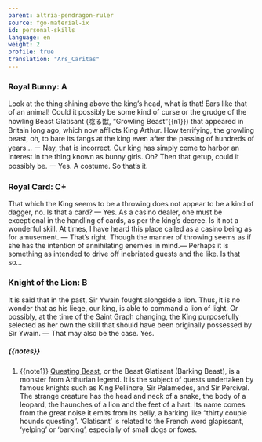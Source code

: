 ```yaml
---
parent: altria-pendragon-ruler
source: fgo-material-ix
id: personal-skills
language: en
weight: 2
profile: true
translation: "Ars_Caritas"
---
```


### Royal Bunny: A

Look at the thing shining above the king’s head, what is that! Ears like that of an animal!
Could it possibly be some kind of curse or the grudge of the howling Beast Glatisant (唸る獣, “Growling Beast”{{n1}}) that appeared in Britain long ago, which now afflicts King Arthur. How terrifying, the growling beast, oh, to bare its fangs at the king even after the passing of hundreds of years…
ー Nay, that is incorrect. Our king has simply come to harbor an interest in the thing known as bunny girls.
Oh? Then that getup, could it possibly be.
ー Yes. A costume.
So that’s it.

### Royal Card: C+

That which the King seems to be a throwing does not appear to be a kind of dagger, no. Is that a card? — Yes. As a casino dealer, one must be exceptional in the handling of cards, as per the king’s decree. Is it not a wonderful skill.
At times, I have heard this place called as a casino being as for amusement.
— That’s right.
Though the manner of throwing seems as if she has the intention of annihilating enemies in mind.— Perhaps it is something as intended to drive off inebriated guests and the like.
Is that so…

### Knight of the Lion: B

It is said that in the past, Sir Ywain fought alongside a lion.
Thus, it is no wonder that as his liege, our king, is able to command a lion of light. Or possibly, at the time of the Saint Graph changing, the King purposefully selected as her own the skill that should have been originally possessed by Sir Ywain.
― That may also be the case.
Yes.

##### {{notes}}

1. {{note1}} [Questing Beast](https://en.wikipedia.org/wiki/Questing_Beast), or the Beast Glatisant (Barking Beast), is a monster from Arthurian legend. It is the subject of quests undertaken by famous knights such as King Pellinore, Sir Palamedes, and Sir Percival. The strange creature has the head and neck of a snake, the body of a leopard, the haunches of a lion and the feet of a hart. Its name comes from the great noise it emits from its belly, a barking like “thirty couple hounds questing”. ‘Glatisant’ is related to the French word glapissant, ‘yelping’ or ‘barking’, especially of small dogs or foxes.
